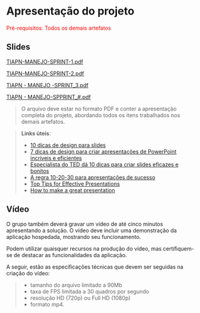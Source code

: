 # Apresentação do projeto

<span style="color:red">Pré-requisitos: Todos os demais artefatos</span>


## Slides

[TIAPN-MANEJO-SPRINT-1.pdf](https://github.com/user-attachments/files/19233468/TIAPN-MANEJO-SPRINT-1.pdf)

[TIAPN-MANEJO-SPRINT-2.pdf](https://github.com/user-attachments/files/19625341/TIAPN.-.MANEJO.-.SPRINT.2.pdf)

[TIAPN - MANEJO -SPRINT_3.pdf](https://github.com/user-attachments/files/20113732/TIAPN.-.MANEJO.-SPRINT_3.pdf)

[TIAPN - MANEJO-SPPRINT_#.pdf](https://github.com/user-attachments/files/20620985/TIAPN.-.MANEJO.pdf)


> O arquivo deve estar no formato PDF e conter a apresentação completa do projeto, abordando todos os itens trabalhados nos demais artefatos. 



> **Links úteis**:
> - [10 dicas de design para slides](https://rockcontent.com/blog/design-para-slides/)
> - [7 dicas de design para criar apresentações de PowerPoint incríveis e eficientes](https://www.shutterstock.com/pt/blog/7-dicas-de-design-para-criar-apresentacoes-de-powerpoint-incriveis-e-eficientes)
> - [Especialista do TED dá 10 dicas para criar slides eficazes e bonitos](https://soap.com.br/blog/especialista-do-ted-da-10-dicas-para-criar-slides-eficazes-e-bonitos)
> - [A regra 10-20-30 para apresentações de sucesso](https://revistapegn.globo.com/Noticias/noticia/2014/07/regra-10-20-30-para-apresentacoes-de-sucesso.html)
> - [Top Tips for Effective Presentations](https://www.skillsyouneed.com/present/presentation-tips.html)
> - [How to make a great presentation](https://www.ted.com/playlists/574/how_to_make_a_great_presentation)


## Vídeo

O grupo também deverá gravar um vídeo de até cinco minutos apresentando a solução. O vídeo deve incluir uma demonstração da aplicação hospedada, mostrando seu funcionamento.

Podem utilizar quaisquer recursos na produção do vídeo, mas certifiquem-se de destacar as funcionalidades da aplicação.

A seguir, estão as especificações técnicas que devem ser seguidas na criação do vídeo:

> - tamanho do arquivo limitado a 90Mb
> - taxa de FPS limitada a 30 quadros por segundo
> - resolução HD (720p) ou Full HD (1080p)
> - formato mp4.


